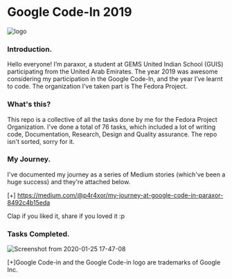 # Google Code-In 2019

![logo](https://user-images.githubusercontent.com/49688892/73122111-704f9a80-3f9a-11ea-9c71-21b62d82ce84.jpg)

### Introduction.
Hello everyone! I’m paraxor, a student at GEMS United Indian School (GUIS) participating from the United Arab Emirates. The year 2019 was awesome considering my participation in the Google Code-In, and the year I’ve learnt to code. The organization I’ve taken part is The Fedora Project.

### What's this?

This repo is a collective of all the tasks done by me for the Fedora Project Organization. I've done a total of 76 tasks, which included a lot of writing code, Documentation, Research, Design and Quality assurance. The repo isn't sorted, sorry for it.

### My Journey.
I've documented my journey as a series of Medium stories (which've been a huge success) and they're attached below.

[+] https://medium.com/@p4r4xor/my-journey-at-google-code-in-paraxor-8492c4b15eda

Clap if you liked it, share if you loved it :p


### Tasks Completed.
![Screenshot from 2020-01-25 17-47-08](https://user-images.githubusercontent.com/49688892/73122141-d3413180-3f9a-11ea-9f2c-413d483fa948.png)

[+]Google Code-in and the Google Code-in logo are trademarks of Google Inc.
